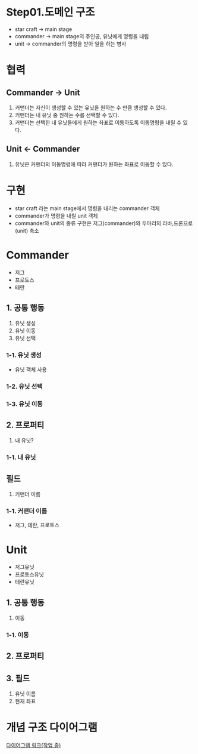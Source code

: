 # Step01.도메인 구조

- star craft → main stage
- commander → main stage의 주인공, 유닛에게 명령을 내림
- unit → commander의 명령을 받아 일을 하는 병사

# 협력

## Commander → Unit

1. 커맨더는 자신이 생성할 수 있는 유닛을 원하는 수 만큼 생성할 수 있다.
2. 커맨더는 내 유닛 중 원하는 수를 선택할 수 있다.
3. 커맨더는 선택한 내 유닛들에게 원하는 좌표로 이동하도록 이동명령을 내릴 수 있다.

## Unit ← Commander

1. 유닛은 커맨더의 이동명령에 따라 커맨더가 원하는 좌표로 이동할 수 있다.

# 구현
- star craft 라는 main stage에서 명령을 내리는 commander 객체
- commander가 명령을 내릴 unit 객체
- commander와 unit의 종류 구현은 저그(commander)와 두마리의 라바,드론으로(unit) 축소

# Commander

- 저그
- 프로토스
- 테란

## 1. 공통 행동

1. 유닛 생성
2. 유닛 이동
3. 유닛 선택

### 1-1. 유닛 생성

- 유닛 객체 사용

### 1-2. 유닛 선택

### 1-3. 유닛 이동

## 2. 프로퍼티

1. 내 유닛?

### 1-1. 내 유닛

## 필드

1. 커맨더 이름

### 1-1. 커맨더 이름

- 저그, 테란, 프로토스

# Unit

- 저그유닛
- 프로토스유닛
- 테란유닛

## 1. 공통 행동

1. 이동

### 1-1. 이동

## 2. 프로퍼티

## 3. 필드

1. 유닛 이름
2. 현재 좌표

# 개념 구조 다이어그램
[다이어그램 링크(작업 중)](https://drive.google.com/file/d/1SJmT87BOpjt212SsEdUoYup1SqPzIjWb/view?usp=sharing)
